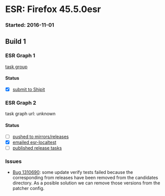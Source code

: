 # ESR: Firefox 45.5.0esr

### Started: 2016-11-01

## Build 1

### ESR Graph 1
[task group](https://tools.taskcluster.net/push-inspector/#/ysRRt9SJTTKC2DgZSv7xXg)

#### Status
- [x] [submit to Shipit](https://wiki.mozilla.org/Release:Release_Automation_on_Mercurial:Starting_a_Release#Submit_to_Ship_It)

### ESR Graph 2
task graph url: unknown

#### Status
- [ ] [pushed to mirrors/releases](../how-tos/relpro.md#2-push-to-releases-dir-mirrors)
- [x] [emailed esr-localtest](../how-tos/relpro.md#1-email-drivers-re-release-live-on-test-channel)
- [ ] [published release tasks](../how-tos/relpro.md#3-publish-release)

### Issues
- [Bug 1310690](https://bugzil.la/1310690): some update verify tests failed because the corresponding from releases have been removed from the candidates directory. As a posible solution we can remove those versions from the patcher config.


